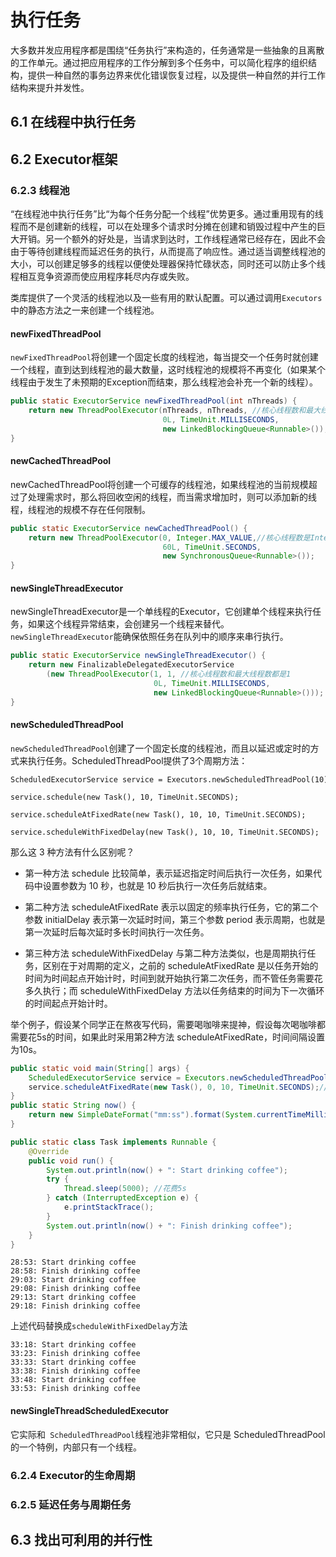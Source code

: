 # 执行任务

大多数并发应用程序都是围绕“任务执行”来构造的，任务通常是一些抽象的且离散的工作单元。通过把应用程序的工作分解到多个任务中，可以简化程序的组织结构，提供一种自然的事务边界来优化错误恢复过程，以及提供一种自然的并行工作结构来提升并发性。

<!--more-->

## 6.1 在线程中执行任务

## 6.2 Executor框架

### 6.2.3 线程池

“在线程池中执行任务”比“为每个任务分配一个线程”优势更多。通过重用现有的线程而不是创建新的线程，可以在处理多个请求时分摊在创建和销毁过程中产生的巨大开销。另一个额外的好处是，当请求到达时，工作线程通常已经存在，因此不会由于等待创建线程而延迟任务的执行，从而提高了响应性。通过适当调整线程池的大小，可以创建足够多的线程以便使处理器保持忙碌状态，同时还可以防止多个线程相互竞争资源而使应用程序耗尽内存或失败。

类库提供了一个灵活的线程池以及一些有用的默认配置。可以通过调用`Executors`中的静态方法之一来创建一个线程池。

#### newFixedThreadPool

`newFixedThreadPool`将创建一个固定长度的线程池，每当提交一个任务时就创建一个线程，直到达到线程池的最大数量，这时线程池的规模将不再变化（如果某个线程由于发生了未预期的Exception而结束，那么线程池会补充一个新的线程）。

```java
public static ExecutorService newFixedThreadPool(int nThreads) {
    return new ThreadPoolExecutor(nThreads, nThreads, //核心线程数和最大线程数相同
                                  0L, TimeUnit.MILLISECONDS,
                                  new LinkedBlockingQueue<Runnable>());
}
```



#### newCachedThreadPool

newCachedThreadPool将创建一个可缓存的线程池，如果线程池的当前规模超过了处理需求时，那么将回收空闲的线程，而当需求增加时，则可以添加新的线程，线程池的规模不存在任何限制。

```java
public static ExecutorService newCachedThreadPool() {
    return new ThreadPoolExecutor(0, Integer.MAX_VALUE,//核心线程数是Integer最大值
                                  60L, TimeUnit.SECONDS,
                                  new SynchronousQueue<Runnable>());
}
```



#### newSingleThreadExecutor

newSingleThreadExecutor是一个单线程的Executor，它创建单个线程来执行任务，如果这个线程异常结束，会创建另一个线程来替代。`newSingleThreadExecutor`能确保依照任务在队列中的顺序来串行执行。

```java
public static ExecutorService newSingleThreadExecutor() {
    return new FinalizableDelegatedExecutorService
        (new ThreadPoolExecutor(1, 1, //核心线程数和最大线程数都是1
                                0L, TimeUnit.MILLISECONDS,
                                new LinkedBlockingQueue<Runnable>()));
}
```



#### newScheduledThreadPool

`newScheduledThreadPool`创建了一个固定长度的线程池，而且以延迟或定时的方式来执行任务。ScheduledThreadPool提供了3个周期方法：

```
ScheduledExecutorService service = Executors.newScheduledThreadPool(10);
 
service.schedule(new Task(), 10, TimeUnit.SECONDS);
 
service.scheduleAtFixedRate(new Task(), 10, 10, TimeUnit.SECONDS);
 
service.scheduleWithFixedDelay(new Task(), 10, 10, TimeUnit.SECONDS);
```

那么这 3 种方法有什么区别呢？

* 第一种方法 schedule 比较简单，表示延迟指定时间后执行一次任务，如果代码中设置参数为 10 秒，也就是 10 秒后执行一次任务后就结束。

* 第二种方法 scheduleAtFixedRate 表示以固定的频率执行任务，它的第二个参数 initialDelay 表示第一次延时时间，第三个参数 period 表示周期，也就是第一次延时后每次延时多长时间执行一次任务。

* 第三种方法 scheduleWithFixedDelay 与第二种方法类似，也是周期执行任务，区别在于对周期的定义，之前的 scheduleAtFixedRate 是以任务开始的时间为时间起点开始计时，时间到就开始执行第二次任务，而不管任务需要花多久执行；而 scheduleWithFixedDelay 方法以任务结束的时间为下一次循环的时间起点开始计时。

举个例子，假设某个同学正在熬夜写代码，需要喝咖啡来提神，假设每次喝咖啡都需要花5s的时间，如果此时采用第2种方法 scheduleAtFixedRate，时间间隔设置为10s。

```java
public static void main(String[] args) {
    ScheduledExecutorService service = Executors.newScheduledThreadPool(1);
    service.scheduleAtFixedRate(new Task(), 0, 10, TimeUnit.SECONDS);//间隔10s
}
public static String now() {
    return new SimpleDateFormat("mm:ss").format(System.currentTimeMillis());
}

public static class Task implements Runnable {
    @Override
    public void run() {
        System.out.println(now() + ": Start drinking coffee");
        try {
            Thread.sleep(5000); //花费5s
        } catch (InterruptedException e) {
            e.printStackTrace();
        }
        System.out.println(now() + ": Finish drinking coffee");
    }
}
```

```
28:53: Start drinking coffee
28:58: Finish drinking coffee
29:03: Start drinking coffee
29:08: Finish drinking coffee
29:13: Start drinking coffee
29:18: Finish drinking coffee
```

上述代码替换成`scheduleWithFixedDelay`方法

```
33:18: Start drinking coffee
33:23: Finish drinking coffee
33:33: Start drinking coffee
33:38: Finish drinking coffee
33:48: Start drinking coffee
33:53: Finish drinking coffee
```

#### newSingleThreadScheduledExecutor

它实际和` ScheduledThreadPool`线程池非常相似，它只是 ScheduledThreadPool 的一个特例，内部只有一个线程。

### 6.2.4 Executor的生命周期

### 6.2.5 延迟任务与周期任务

## 6.3 找出可利用的并行性

